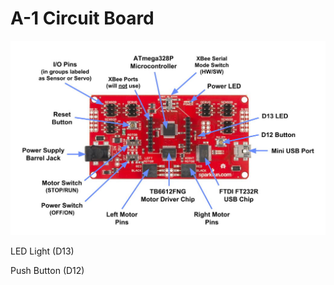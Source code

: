 # A-1 Circuit Board



![RedBot Circuit Board](../.gitbook/assets/redbot-mainboard-annotated.jpg)

LED Light \(D13\)

Push Button \(D12\)

